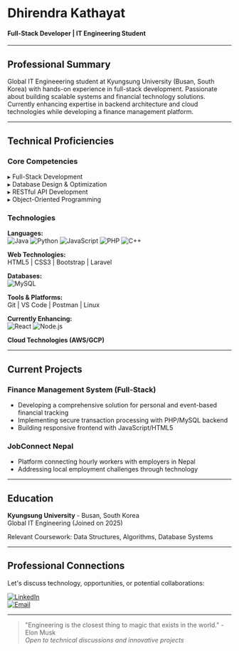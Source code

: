 # Dhirendra Kathayat  
#### Full-Stack Developer | IT Engineering Student  

---

## Professional Summary  
Global IT Engineeering student at Kyungsung University (Busan, South Korea) with hands-on experience in full-stack development. Passionate about building scalable systems and financial technology solutions. Currently enhancing expertise in backend architecture and cloud technologies while developing a finance management platform.

---

## Technical Proficiencies  

### Core Competencies  
▸ Full-Stack Development  
▸ Database Design & Optimization  
▸ RESTful API Development  
▸ Object-Oriented Programming  

### Technologies  
**Languages:**  
![Java](https://img.shields.io/badge/Java-ED8B00?logo=java&logoColor=white)
![Python](https://img.shields.io/badge/Python-3776AB?logo=python&logoColor=white)
![JavaScript](https://img.shields.io/badge/JavaScript-F7DF1E?logo=javascript&logoColor=black)
![PHP](https://img.shields.io/badge/PHP-777BB4?logo=php&logoColor=white)
![C++](https://img.shields.io/badge/C++-00599C?logo=c%2B%2B&logoColor=white)

**Web Technologies:**  
HTML5 | CSS3 | Bootstrap | Laravel  

**Databases:**  
![MySQL](https://img.shields.io/badge/MySQL-4479A1?logo=mysql&logoColor=white)  

**Tools & Platforms:**  
Git | VS Code | Postman | Linux  

**Currently Enhancing:**  
![React](https://img.shields.io/badge/React-61DAFB?logo=react&logoColor=black)
![Node.js](https://img.shields.io/badge/Node.js-339933?logo=nodedotjs&logoColor=white)

**Cloud Technologies (AWS/GCP)**

---

## Current Projects  

### Finance Management System (Full-Stack)  
- Developing a comprehensive solution for personal and event-based financial tracking  
- Implementing secure transaction processing with PHP/MySQL backend  
- Building responsive frontend with JavaScript/HTML5  

### JobConnect Nepal  
- Platform connecting hourly workers with employers in Nepal  
- Addressing local employment challenges through technology  

---

## Education  
**Kyungsung University** - Busan, South Korea  
Global IT Engineering (Joined on 2025)

Relevant Coursework: Data Structures, Algorithms, Database Systems  

---

## Professional Connections  
Let's discuss technology, opportunities, or potential collaborations:  

[![LinkedIn](https://img.shields.io/badge/Connect_on_LinkedIn-0077B5?style=for-the-badge&logo=linkedin&logoColor=white)](https://www.linkedin.com/in/dhirendra-kathayat-ba7055319/)  
[![Email](https://img.shields.io/badge/Email_Me-D14836?style=for-the-badge&logo=gmail&logoColor=white)](mailto:dhirenkathayat4455@gmail.com)  

---

> "Engineering is the closest thing to magic that exists in the world." - Elon Musk  
*Open to technical discussions and innovative projects*
